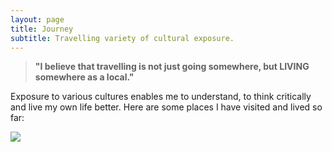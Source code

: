 ```yaml
---
layout: page
title: Journey
subtitle: Travelling variety of cultural exposure.
---
```

> **"I believe that travelling is not just going somewhere, but LIVING somewhere as a local."**

Exposure to various cultures enables me to understand, to think critically and live my own life better. Here are some places I have visited and lived so far:

<img src="/img/ContentsJourney_2016worldMap.gif">


